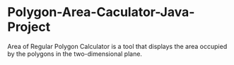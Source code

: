 # Polygon-Area-Caculator-Java-Project
Area of Regular Polygon Calculator is a tool that displays the area occupied by the  polygons in the two-dimensional plane.
